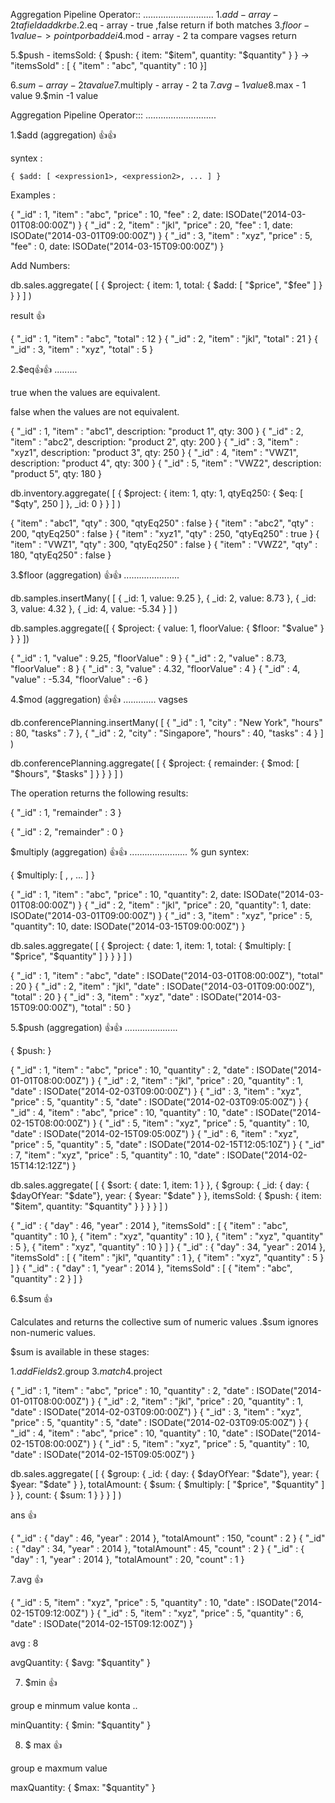 Aggregation Pipeline Operator::
............................
1.$add - array - 2 ta field add krbe .
2.$eq - array - true ,false return if both matches
3.$floor - 1 value -> point por bad dei
4.$mod - array - 2 ta compare vagses return

5.$push - itemsSold: { $push:  { item: "$item", quantity: "$quantity" } } -> "itemsSold" : [
      { "item" : "abc", "quantity" : 10 }]
      
6.$sum -array - 2 ta value
7.$multiply - array - 2 ta
7.$avg -1 value
8.$max - 1 value
9.$min -1 value


Aggregation Pipeline Operator::: 
............................

1.$add (aggregation) 👍👍

syntex : 
    
    { $add: [ <expression1>, <expression2>, ... ] }

Examples : 

{ "_id" : 1, "item" : "abc", "price" : 10, "fee" : 2, date: ISODate("2014-03-01T08:00:00Z") }
{ "_id" : 2, "item" : "jkl", "price" : 20, "fee" : 1, date: ISODate("2014-03-01T09:00:00Z") }
{ "_id" : 3, "item" : "xyz", "price" : 5,  "fee" : 0, date: ISODate("2014-03-15T09:00:00Z") }

Add Numbers: 

db.sales.aggregate(
   [
     { $project: { item: 1, total: { $add: [ "$price", "$fee" ] } } }
   ]
)

result 👍
 
 { "_id" : 1, "item" : "abc", "total" : 12 }
{ "_id" : 2, "item" : "jkl", "total" : 21 }
{ "_id" : 3, "item" : "xyz", "total" : 5 }



2.$eq👍👍
.........

true when the values are equivalent.

false when the values are not equivalent.


{ "_id" : 1, "item" : "abc1", description: "product 1", qty: 300 }
{ "_id" : 2, "item" : "abc2", description: "product 2", qty: 200 }
{ "_id" : 3, "item" : "xyz1", description: "product 3", qty: 250 }
{ "_id" : 4, "item" : "VWZ1", description: "product 4", qty: 300 }
{ "_id" : 5, "item" : "VWZ2", description: "product 5", qty: 180 }



db.inventory.aggregate(
   [
     {
       $project:
          {
            item: 1,
            qty: 1,
            qtyEq250: { $eq: [ "$qty", 250 ] },
            _id: 0
          }
     }
   ]
)


{ "item" : "abc1", "qty" : 300, "qtyEq250" : false }
{ "item" : "abc2", "qty" : 200, "qtyEq250" : false }
{ "item" : "xyz1", "qty" : 250, "qtyEq250" : true }
{ "item" : "VWZ1", "qty" : 300, "qtyEq250" : false }
{ "item" : "VWZ2", "qty" : 180, "qtyEq250" : false }


3.$floor (aggregation) 👍👍
......................

db.samples.insertMany(
   [
      { _id: 1, value: 9.25 },
      { _id: 2, value: 8.73 },
      { _id: 3, value: 4.32 },
      { _id: 4, value: -5.34 }
   ]
)


db.samples.aggregate([
   { $project: { value: 1, floorValue: { $floor: "$value" } } }
])


{ "_id" : 1, "value" : 9.25, "floorValue" : 9 }
{ "_id" : 2, "value" : 8.73, "floorValue" : 8 }
{ "_id" : 3, "value" : 4.32, "floorValue" : 4 }
{ "_id" : 4, "value" : -5.34, "floorValue" : -6 }


4.$mod (aggregation) 👍👍
.............
vagses 

db.conferencePlanning.insertMany( [
   { "_id" : 1, "city" : "New York", "hours" : 80, "tasks" : 7 },
   { "_id" : 2, "city" : "Singapore", "hours" : 40, "tasks" : 4 }
] )


db.conferencePlanning.aggregate(
   [
     { $project: { remainder: { $mod: [ "$hours", "$tasks" ] } } }
   ]
)


The operation returns the following results:

{ "_id" : 1, "remainder" : 3 }

{ "_id" : 2, "remainder" : 0 }

$multiply (aggregation) 👍👍
.......................
% gun 
syntex:

{ $multiply: [ <expression1>, <expression2>, ... ] }

{ "_id" : 1, "item" : "abc", "price" : 10, "quantity": 2, date: ISODate("2014-03-01T08:00:00Z") }
{ "_id" : 2, "item" : "jkl", "price" : 20, "quantity": 1, date: ISODate("2014-03-01T09:00:00Z") }
{ "_id" : 3, "item" : "xyz", "price" : 5, "quantity": 10, date: ISODate("2014-03-15T09:00:00Z") }


db.sales.aggregate(
   [
     { $project: { date: 1, item: 1, total: { $multiply: [ "$price", "$quantity" ] } } }
   ]
)

{ "_id" : 1, "item" : "abc", "date" : ISODate("2014-03-01T08:00:00Z"), "total" : 20 }
{ "_id" : 2, "item" : "jkl", "date" : ISODate("2014-03-01T09:00:00Z"), "total" : 20 }
{ "_id" : 3, "item" : "xyz", "date" : ISODate("2014-03-15T09:00:00Z"), "total" : 50 }



5.$push (aggregation) 👍👍
.....................

{ $push: <expression> }

{ "_id" : 1, "item" : "abc", "price" : 10, "quantity" : 2, "date" : ISODate("2014-01-01T08:00:00Z") }
{ "_id" : 2, "item" : "jkl", "price" : 20, "quantity" : 1, "date" : ISODate("2014-02-03T09:00:00Z") }
{ "_id" : 3, "item" : "xyz", "price" : 5, "quantity" : 5, "date" : ISODate("2014-02-03T09:05:00Z") }
{ "_id" : 4, "item" : "abc", "price" : 10, "quantity" : 10, "date" : ISODate("2014-02-15T08:00:00Z") }
{ "_id" : 5, "item" : "xyz", "price" : 5, "quantity" : 10, "date" : ISODate("2014-02-15T09:05:00Z") }
{ "_id" : 6, "item" : "xyz", "price" : 5, "quantity" : 5, "date" : ISODate("2014-02-15T12:05:10Z") }
{ "_id" : 7, "item" : "xyz", "price" : 5, "quantity" : 10, "date" : ISODate("2014-02-15T14:12:12Z") }

db.sales.aggregate(
   [
   { $sort: { date: 1, item: 1 } },
   {
       $group:
         {
           _id: { day: { $dayOfYear: "$date"}, year: { $year: "$date" } },
           itemsSold: { $push:  { item: "$item", quantity: "$quantity" } }
         }
     }
   ]
)

{
   "_id" : { "day" : 46, "year" : 2014 },
   "itemsSold" : [
      { "item" : "abc", "quantity" : 10 },
      { "item" : "xyz", "quantity" : 10 },
      { "item" : "xyz", "quantity" : 5 },
      { "item" : "xyz", "quantity" : 10 }
   ]
}
{
   "_id" : { "day" : 34, "year" : 2014 },
   "itemsSold" : [
      { "item" : "jkl", "quantity" : 1 },
      { "item" : "xyz", "quantity" : 5 }
   ]
}
{
   "_id" : { "day" : 1, "year" : 2014 },
   "itemsSold" : [ { "item" : "abc", "quantity" : 2 } ]
}


6.$sum 👍

Calculates and returns the collective sum of numeric values .$sum ignores non-numeric values.

$sum
 is available in these stages:

 1.$addFields
 2.$group
 3.$match
 4.$project

 { "_id" : 1, "item" : "abc", "price" : 10, "quantity" : 2, "date" : ISODate("2014-01-01T08:00:00Z") }
{ "_id" : 2, "item" : "jkl", "price" : 20, "quantity" : 1, "date" : ISODate("2014-02-03T09:00:00Z") }
{ "_id" : 3, "item" : "xyz", "price" : 5, "quantity" : 5, "date" : ISODate("2014-02-03T09:05:00Z") }
{ "_id" : 4, "item" : "abc", "price" : 10, "quantity" : 10, "date" : ISODate("2014-02-15T08:00:00Z") }
{ "_id" : 5, "item" : "xyz", "price" : 5, "quantity" : 10, "date" : ISODate("2014-02-15T09:05:00Z") }





 db.sales.aggregate(
   [
     {
       $group:
         {
           _id: { day: { $dayOfYear: "$date"}, year: { $year: "$date" } },
           totalAmount: { $sum: { $multiply: [ "$price", "$quantity" ] } },
           count: { $sum: 1 }
         }
     }
   ]
)


ans 👍

{ "_id" : { "day" : 46, "year" : 2014 }, "totalAmount" : 150, "count" : 2 }
{ "_id" : { "day" : 34, "year" : 2014 }, "totalAmount" : 45, "count" : 2 }
{ "_id" : { "day" : 1, "year" : 2014 }, "totalAmount" : 20, "count" : 1 }


7.avg 👍

{ "_id" : 5, "item" : "xyz", "price" : 5, "quantity" : 10, "date" : ISODate("2014-02-15T09:12:00Z") }
{ "_id" : 5, "item" : "xyz", "price" : 5, "quantity" : 6, "date" : ISODate("2014-02-15T09:12:00Z") }

avg : 8

 avgQuantity: { $avg: "$quantity" }



7. $min 👍

 group e minmum value konta ..

 minQuantity: { $min: "$quantity" }



8. $ max 👍

 group e maxmum value 

  maxQuantity: { $max: "$quantity" } 
